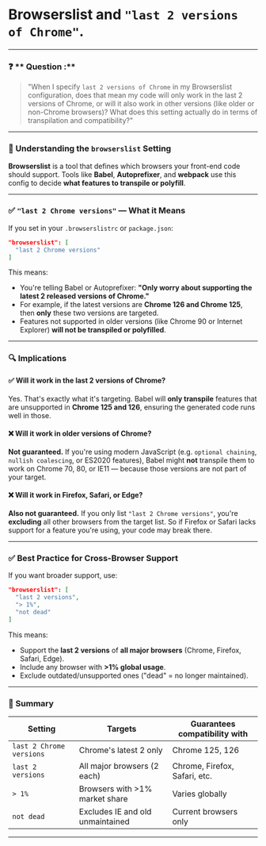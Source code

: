 
# **Browserslist** and `"last 2 versions of Chrome"`.

---

### ❓ ** Question :**

> "When I specify `last 2 versions of Chrome` in my Browserslist configuration, does that mean my code will only work in the last 2 versions of Chrome, or will it also work in other versions (like older or non-Chrome browsers)? What does this setting actually do in terms of transpilation and compatibility?"

---

### 🧠 Understanding the `browserslist` Setting

**Browserslist** is a tool that defines which browsers your front-end code should support. Tools like **Babel**, **Autoprefixer**, and **webpack** use this config to decide **what features to transpile or polyfill**.

---

### ✅ `"last 2 Chrome versions"` — What it Means

If you set in your `.browserslistrc` or `package.json`:

```json
"browserslist": [
  "last 2 Chrome versions"
]
```

This means:

* You're telling Babel or Autoprefixer: **"Only worry about supporting the latest 2 released versions of Chrome."**
* For example, if the latest versions are **Chrome 126 and Chrome 125**, then **only** these two versions are targeted.
* Features not supported in older versions (like Chrome 90 or Internet Explorer) **will not be transpiled or polyfilled**.

---

### 🔍 Implications

#### ✅ Will it work in the last 2 versions of Chrome?

Yes. That's exactly what it's targeting. Babel will **only transpile** features that are unsupported in **Chrome 125 and 126**, ensuring the generated code runs well in those.

#### ❌ Will it work in **older versions** of Chrome?

**Not guaranteed.** If you're using modern JavaScript (e.g. `optional chaining`, `nullish coalescing`, or ES2020 features), Babel might **not** transpile them to work on Chrome 70, 80, or IE11 — because those versions are not part of your target.

#### ❌ Will it work in Firefox, Safari, or Edge?

**Also not guaranteed.** If you only list `"last 2 Chrome versions"`, you're **excluding** all other browsers from the target list. So if Firefox or Safari lacks support for a feature you're using, your code may break there.

---

### ✅ Best Practice for Cross-Browser Support

If you want broader support, use:

```json
"browserslist": [
  "last 2 versions",
  "> 1%",
  "not dead"
]
```

This means:

* Support the **last 2 versions** of **all major browsers** (Chrome, Firefox, Safari, Edge).
* Include any browser with **>1% global usage**.
* Exclude outdated/unsupported ones ("dead" = no longer maintained).

---

### 🧪 Summary

| Setting                  | Targets                          | Guarantees compatibility with |
| ------------------------ | -------------------------------- | ----------------------------- |
| `last 2 Chrome versions` | Chrome's latest 2 only           | Chrome 125, 126               |
| `last 2 versions`        | All major browsers (2 each)      | Chrome, Firefox, Safari, etc. |
| `> 1%`                   | Browsers with >1% market share   | Varies globally               |
| `not dead`               | Excludes IE and old unmaintained | Current browsers only         |

---